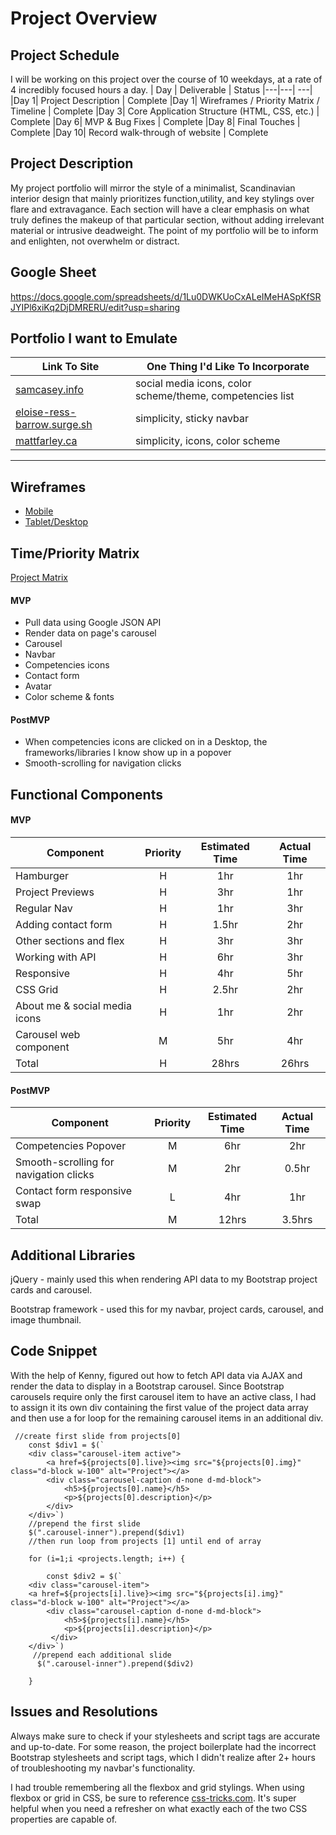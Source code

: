 # Project Overview
## Project Schedule
I will be working on this project over the course of 10 weekdays, at a rate of 4 incredibly focused hours a day. 
|  Day | Deliverable | Status
|---|---| ---|
|Day 1| Project Description | Complete
|Day 1| Wireframes / Priority Matrix / Timeline | Complete
|Day 3| Core Application Structure (HTML, CSS, etc.) | Complete
|Day 6| MVP & Bug Fixes | Complete
|Day 8| Final Touches | Complete
|Day 10| Record walk-through of website | Complete

## Project Description
My project portfolio will mirror the style of a minimalist, Scandinavian interior design that mainly prioritizes function,utility, and key stylings over flare and extravagance. Each section will have a clear emphasis on what truly defines the makeup of that particular section, without adding irrelevant material or intrusive deadweight. The point of my portfolio will be to inform and enlighten, not overwhelm or distract.

## Google Sheet
https://docs.google.com/spreadsheets/d/1Lu0DWKUoCxALeIMeHASpKfSRJYIPl6xiKq2DjDMRERU/edit?usp=sharing

## Portfolio I want to Emulate
Link To Site  | One Thing I'd Like To Incorporate | 
| ------------- | ------------- |
| [samcasey.info](https://samcasey.info/) | social media icons, color scheme/theme, competencies list
| [eloise-ress-barrow.surge.sh](eloise-ress-barrow.surge.sh/) | simplicity, sticky navbar |
| [mattfarley.ca](http://mattfarley.ca/) |  simplicity, icons, color scheme
---

## Wireframes
 
- [Mobile](https://res.cloudinary.com/dvnl2s9um/image/upload/v1608583433/PROJECT_1_Mobile_Tablet_Mockup_mr3aol.png)
- [Tablet/Desktop](https://res.cloudinary.com/dvnl2s9um/image/upload/v1608513483/PROJECT_1_Desktop_Mockup_okimjb.png)


## Time/Priority Matrix 
[Project Matrix](https://res.cloudinary.com/dvnl2s9um/image/upload/v1608582874/Priority_Matrix_hfzcii.jpg)

 

#### MVP
- Pull data using Google JSON API 
- Render data on page's carousel
- Carousel
- Navbar
- Competencies icons
- Contact form
- Avatar
- Color scheme & fonts

#### PostMVP 
- When competencies icons are clicked on in a Desktop, the frameworks/libraries I know show up in a popover
- Smooth-scrolling for navigation clicks

## Functional Components

#### MVP
| Component | Priority | Estimated Time | Actual Time |
| --- | :---: |  :---: | :---: | 
| Hamburger | H | 1hr | 1hr |
| Project Previews | H | 3hr | 1hr |
| Regular Nav | H | 1hr | 3hr |  
| Adding contact form | H | 1.5hr|  2hr | 
| Other sections and flex| H | 3hr | 3hr|
| Working with API | H | 6hr |  3hr | 
| Responsive | H | 4hr | 5hr |
| CSS Grid | H | 2.5hr | 2hr | 
| About me & social media icons | H | 1hr |  2hr |
| Carousel web component | M | 5hr |  4hr |
| Total | H | 28hrs | 26hrs |

#### PostMVP
| Component | Priority | Estimated Time | Actual Time |
| --- | :---: |  :---: | :---: | 
| Competencies Popover | M | 6hr | 2hr |
| Smooth-scrolling for navigation clicks | M | 2hr | 0.5hr |
| Contact form responsive swap | L | 4hr | 1hr |
| Total | M | 12hrs| 3.5hrs |

## Additional Libraries
 jQuery - mainly used this when rendering API data to my Bootstrap project cards and carousel. 

 Bootstrap framework - used this for my navbar, project cards, carousel, and image thumbnail.
 
## Code Snippet
With the help of Kenny, figured out how to fetch API data via AJAX and render the data to display in a Bootstrap carousel. Since Bootstrap carousels require only the first carousel item to have an active class, I had to assign it its own div containing the first value of the project data array and then use a for loop for the remaining carousel items in an additional div. 
```
 //create first slide from projects[0]
    const $div1 = $(`
    <div class="carousel-item active">
        <a href=${projects[0].live}><img src="${projects[0].img}" class="d-block w-100" alt="Project"></a>
        <div class="carousel-caption d-none d-md-block">
            <h5>${projects[0].name}</h5>
            <p>${projects[0].description}</p>
        </div>
    </div>`)
    //prepend the first slide
    $(".carousel-inner").prepend($div1)
    //then run loop from projects [1] until end of array
   
    for (i=1;i <projects.length; i++) {

        const $div2 = $(`
    <div class="carousel-item">
    <a href=${projects[i].live}><img src="${projects[i].img}" class="d-block w-100" alt="Project"></a>
        <div class="carousel-caption d-none d-md-block">
            <h5>${projects[i].name}</h5>
            <p>${projects[i].description}</p>
         </div>
    </div>`)
     //prepend each additional slide 
      $(".carousel-inner").prepend($div2)
        
    }
```
## Issues and Resolutions
 Always make sure to check if your stylesheets and script tags are accurate and up-to-date. For some reason, the project boilerplate had the incorrect Bootstrap stylesheets and script tags, which I didn't realize after 2+ hours of troubleshooting my navbar's functionality. 

 I had trouble remembering all the flexbox and grid stylings. When using flexbox or grid in CSS, be sure to reference
 [css-tricks.com](css-tricks.com). It's super helpful when you need a refresher on what exactly each of the two CSS properties are capable of. 